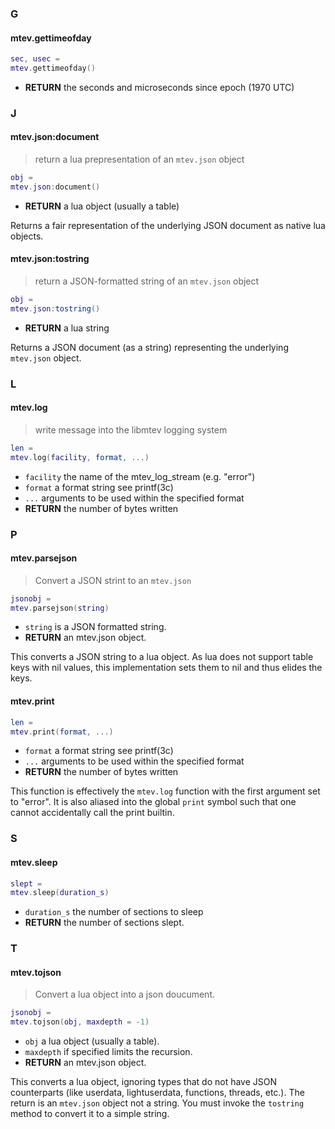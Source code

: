 ### G

#### mtev.gettimeofday

```lua
sec, usec = 
mtev.gettimeofday()
```

  * **RETURN** the seconds and microseconds since epoch (1970 UTC)


### J

#### mtev.json:document

>return a lua prepresentation of an `mtev.json` object

```lua
obj = 
mtev.json:document()
```


  * **RETURN** a lua object (usually a table)

Returns a fair representation of the underlying JSON document
as native lua objects.


#### mtev.json:tostring

>return a JSON-formatted string of an `mtev.json` object

```lua
obj = 
mtev.json:tostring()
```


  * **RETURN** a lua string

Returns a JSON document (as a string) representing the underlying
`mtev.json` object.


### L

#### mtev.log

>write message into the libmtev logging system

```lua
len = 
mtev.log(facility, format, ...)
```


  * `facility` the name of the mtev_log_stream (e.g. "error")
  * `format` a format string see printf(3c)
  * `...` arguments to be used within the specified format
  * **RETURN** the number of bytes written


### P

#### mtev.parsejson

>Convert a JSON strint to an `mtev.json`

```lua
jsonobj = 
mtev.parsejson(string)
```


  * `string` is a JSON formatted string.
  * **RETURN** an mtev.json object.

This converts a JSON string to a lua object.  As lua
does not support table keys with nil values, this
implementation sets them to nil and thus elides the keys.


#### mtev.print

```lua
len = 
mtev.print(format, ...)
```

  * `format` a format string see printf(3c)
  * `...` arguments to be used within the specified format
  * **RETURN** the number of bytes written

This function is effectively the `mtev.log` function with the first argument
set to "error".  It is also aliased into the global `print` symbol such that
one cannot accidentally call the print builtin.


### S

#### mtev.sleep

```lua
slept = 
mtev.sleep(duration_s)
```

  * `duration_s` the number of sections to sleep
  * **RETURN** the number of sections slept.


### T

#### mtev.tojson

>Convert a lua object into a json doucument.

```lua
jsonobj = 
mtev.tojson(obj, maxdepth = -1)
```


  * `obj` a lua object (usually a table).
  * `maxdepth` if specified limits the recursion.
  * **RETURN** an mtev.json object.

This converts a lua object, ignoring types that do not have JSON
counterparts (like userdata, lightuserdata, functions, threads, etc.).
The return is an `mtev.json` object not a string. You must invoke
the `tostring` method to convert it to a simple string.


